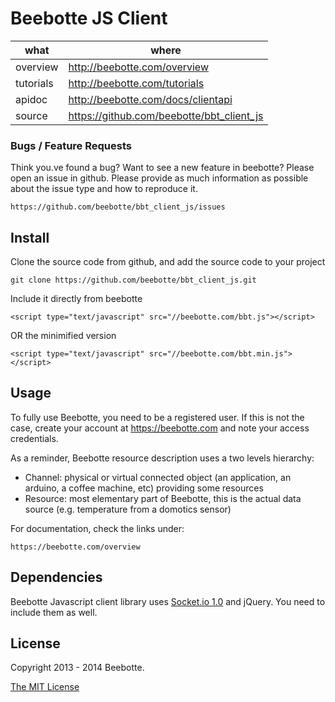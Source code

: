 Beebotte JS Client
==================

| what          | where                                     |
|---------------|-------------------------------------------|
| overview      | http://beebotte.com/overview              |
| tutorials     | http://beebotte.com/tutorials             |
| apidoc        | http://beebotte.com/docs/clientapi        |
| source        | https://github.com/beebotte/bbt_client_js |

### Bugs / Feature Requests

Think you.ve found a bug? Want to see a new feature in beebotte? Please open an
issue in github. Please provide as much information as possible about the issue type and how to reproduce it.

    https://github.com/beebotte/bbt_client_js/issues

## Install

Clone the source code from github, and add the source code to your project

    git clone https://github.com/beebotte/bbt_client_js.git

Include it directly from beebotte

    <script type="text/javascript" src="//beebotte.com/bbt.js"></script>

OR the minimified version

    <script type="text/javascript" src="//beebotte.com/bbt.min.js"></script>

## Usage
To fully use Beebotte, you need to be a registered user. If this is not the case, create your account at <https://beebotte.com> and note your access credentials.

As a reminder, Beebotte resource description uses a two levels hierarchy:

* Channel: physical or virtual connected object (an application, an arduino, a coffee machine, etc) providing some resources
* Resource: most elementary part of Beebotte, this is the actual data source (e.g. temperature from a domotics sensor)

For documentation, check the links under:

    https://beebotte.com/overview

## Dependencies
Beebotte Javascript client library uses [Socket.io 1.0](http://socket.io/) and jQuery. You need to include them as well.

## License
Copyright 2013 - 2014 Beebotte.

[The MIT License](http://opensource.org/licenses/MIT)
